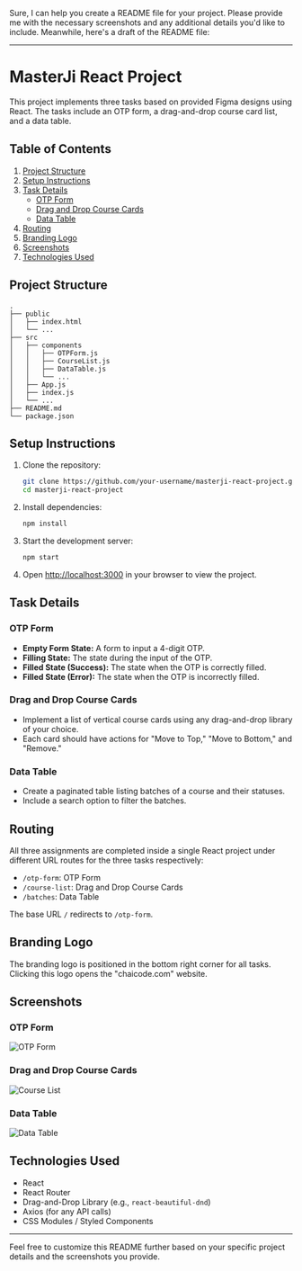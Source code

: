 Sure, I can help you create a README file for your project. Please provide me with the necessary screenshots and any additional details you'd like to include. Meanwhile, here's a draft of the README file:

---

# MasterJi React Project

This project implements three tasks based on provided Figma designs using React. The tasks include an OTP form, a drag-and-drop course card list, and a data table.

## Table of Contents

1. [Project Structure](#project-structure)
2. [Setup Instructions](#setup-instructions)
3. [Task Details](#task-details)
   - [OTP Form](#otp-form)
   - [Drag and Drop Course Cards](#drag-and-drop-course-cards)
   - [Data Table](#data-table)
4. [Routing](#routing)
5. [Branding Logo](#branding-logo)
6. [Screenshots](#screenshots)
7. [Technologies Used](#technologies-used)

## Project Structure

```
.
├── public
│   ├── index.html
│   └── ...
├── src
│   ├── components
│   │   ├── OTPForm.js
│   │   ├── CourseList.js
│   │   ├── DataTable.js
│   │   └── ...
│   ├── App.js
│   ├── index.js
│   └── ...
├── README.md
└── package.json
```

## Setup Instructions

1. Clone the repository:

   ```bash
   git clone https://github.com/your-username/masterji-react-project.git
   cd masterji-react-project
   ```
2. Install dependencies:

   ```bash
   npm install
   ```
3. Start the development server:

   ```bash
   npm start
   ```
4. Open [http://localhost:3000](http://localhost:3000) in your browser to view the project.

## Task Details

### OTP Form

- **Empty Form State:** A form to input a 4-digit OTP.
- **Filling State:** The state during the input of the OTP.
- **Filled State (Success):** The state when the OTP is correctly filled.
- **Filled State (Error):** The state when the OTP is incorrectly filled.

### Drag and Drop Course Cards

- Implement a list of vertical course cards using any drag-and-drop library of your choice.
- Each card should have actions for "Move to Top," "Move to Bottom," and "Remove."

### Data Table

- Create a paginated table listing batches of a course and their statuses.
- Include a search option to filter the batches.

## Routing

All three assignments are completed inside a single React project under different URL routes for the three tasks respectively:

- `/otp-form`: OTP Form
- `/course-list`: Drag and Drop Course Cards
- `/batches`: Data Table

The base URL `/` redirects to `/otp-form`.

## Branding Logo

The branding logo is positioned in the bottom right corner for all tasks. Clicking this logo opens the "chaicode.com" website.

## Screenshots

### OTP Form

![OTP Form](path/to/screenshot-otp-form.png)

### Drag and Drop Course Cards

![Course List](path/to/screenshot-course-list.png)

### Data Table

![Data Table](path/to/screenshot-data-table.png)

## Technologies Used

- React
- React Router
- Drag-and-Drop Library (e.g., `react-beautiful-dnd`)
- Axios (for any API calls)
- CSS Modules / Styled Components

---

Feel free to customize this README further based on your specific project details and the screenshots you provide.
